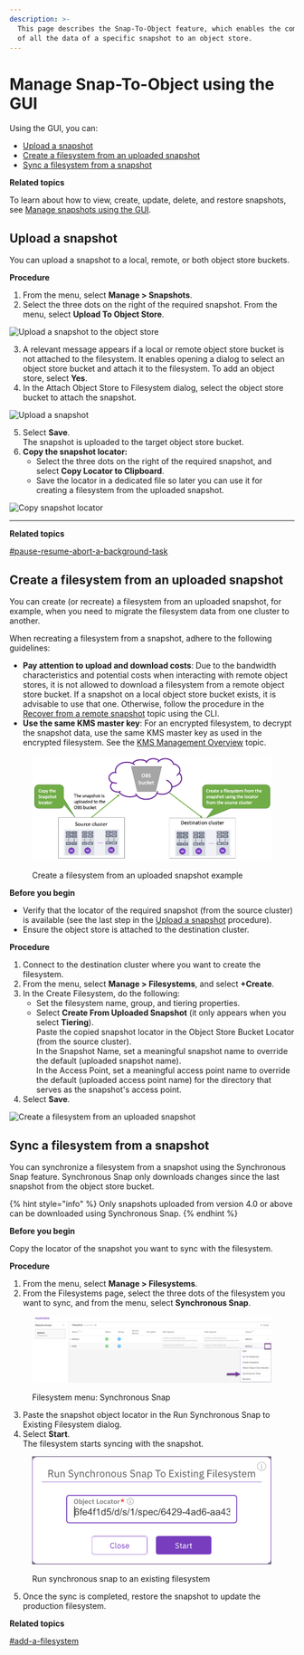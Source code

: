 ```yaml
---
description: >-
  This page describes the Snap-To-Object feature, which enables the committing
  of all the data of a specific snapshot to an object store.
---
```


# Manage Snap-To-Object using the GUI

Using the GUI, you can:

* [Upload a snapshot](snap-to-obj.md#upload-a-snapshot)
* [Create a filesystem from an uploaded snapshot](snap-to-obj.md#create-a-filesystem-from-an-uploaded-snapshot)
* [Sync a filesystem from a snapshot](snap-to-obj.md#sync-a-filesystem-from-a-snapshot)

**Related topics**

To learn about how to view, create, update, delete, and restore snapshots, see [Manage snapshots using the GUI](../snapshots/snapshots.md).

## Upload a snapshot

You can upload a snapshot to a local, remote, or both object store buckets.

**Procedure**

1. From the menu, select **Manage > Snapshots**.
2. Select the three dots on the right of the required snapshot. From the menu, select **Upload To Object Store**.

![Upload a snapshot to the object store](../../.gitbook/assets/wmng\_upload\_snapshot\_menu.png)

3. A relevant message appears if a local or remote object store bucket is not attached to the filesystem. It enables opening a dialog to select an object store bucket and attach it to the filesystem. To add an object store, select **Yes**.
4. In the Attach Object Store to Filesystem dialog, select the object store bucket to attach the snapshot.

![Upload a snapshot](../../.gitbook/assets/wmng\_upload\_snapshot.png)

5. Select **Save**.\
   The snapshot is uploaded to the target object store bucket.
6. **Copy the snapshot locator:**
   * Select the three dots on the right of the required snapshot, and select **Copy Locator to Clipboard**.
   * Save the locator in a dedicated file so later you can use it for creating a filesystem from the uploaded snapshot.

![Copy snapshot locator](../../.gitbook/assets/wmng\_copy\_snapshot\_locator.gif)

***

**Related topics**

[#pause-resume-abort-a-background-task](../../usage/background-tasks/#pause-resume-abort-a-background-task "mention")

## Create a filesystem from an uploaded snapshot

You can create (or recreate) a filesystem from an uploaded snapshot, for example, when you need to migrate the filesystem data from one cluster to another.

When recreating a filesystem from a snapshot, adhere to the following guidelines:

* **Pay attention to upload and download costs**: Due to the bandwidth characteristics and potential costs when interacting with remote object stores, it is not allowed to download a filesystem from a remote object store bucket. If a snapshot on a local object store bucket exists, it is advisable to use that one. Otherwise, follow the procedure in the [Recover from a remote snapshot](snap-to-obj-1.md#recover-from-a-remote-snapshot) topic using the CLI.
* **Use the same KMS master key**: For an encrypted filesystem, to decrypt the snapshot data, use the same KMS master key as used in the encrypted filesystem. See the [KMS Management Overview](../../usage/security/kms-management/#overview) topic.

<figure><img src="../../.gitbook/assets/Filesystem_from_snapshot.png" alt=""><figcaption><p>Create a filesystem from an uploaded snapshot example</p></figcaption></figure>

**Before you begin**

* Verify that the locator of the required snapshot (from the source cluster) is available (see the last step in the [Upload a snapshot](snap-to-obj.md#upload-a-snapshot) procedure).
* Ensure the object store is attached to the destination cluster.

**Procedure**

1. Connect to the destination cluster where you want to create the filesystem.
2. From the menu, select **Manage > Filesystems**, and select **+Create**.
3. In the Create Filesystem, do the following:
   * Set the filesystem name, group, and tiering properties.
   * Select **Create From Uploaded Snapshot** (it only appears when you select **Tiering**).\
     Paste the copied snapshot locator in the Object Store Bucket Locator (from the source cluster).\
     In the Snapshot Name, set a meaningful snapshot name to override the default (uploaded snapshot name).\
     In the Access Point, set a meaningful access point name to override the default (uploaded access point name) for the directory that serves as the snapshot's access point.
4. Select **Save**.

![Create a filesystem from an uploaded snapshot](../../.gitbook/assets/Create\_fs\_from\_snapshot\_animated.gif)

## Sync a filesystem from a snapshot <a href="#sync-a-filesystem-from-a-snapshot" id="sync-a-filesystem-from-a-snapshot"></a>

You can synchronize a filesystem from a snapshot using the Synchronous Snap feature. Synchronous Snap only downloads changes since the last snapshot from the object store bucket.

{% hint style="info" %}
Only snapshots uploaded from version 4.0 or above can be downloaded using Synchronous Snap.
{% endhint %}

**Before you begin**

Copy the locator of the snapshot you want to sync with the filesystem.

**Procedure**

1. From the menu, select **Manage > Filesystems**.
2. From the Filesystems page, select the three dots of the filesystem you want to sync, and from the menu, select **Synchronous Snap**.

<figure><img src="../../.gitbook/assets/wmng_run_synchronous_snap_menu.png" alt=""><figcaption><p>Filesystem menu: Synchronous Snap</p></figcaption></figure>

3. Paste the snapshot object locator in the Run Synchronous Snap to Existing Filesystem dialog.
4. Select **Start**.\
   The filesystem starts syncing with the snapshot.

<figure><img src="../../.gitbook/assets/wmng_run_synchronous_snap.png" alt=""><figcaption><p>Run synchronous snap to an existing filesystem</p></figcaption></figure>

5. Once the sync is completed, restore the snapshot to update the production filesystem.

**Related topics**

[#add-a-filesystem](../managing-filesystems/managing-filesystems.md#add-a-filesystem "mention")
